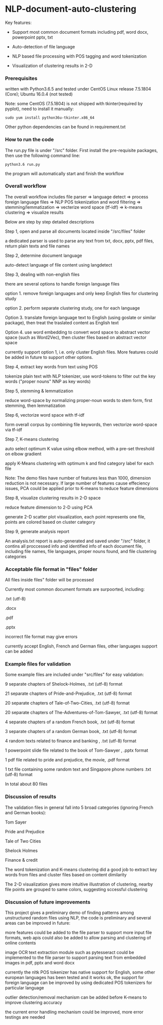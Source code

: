 # NLP-document-auto-clustering

Key features:

- Support most common document formats including pdf, word docx, powerpoint pptx, txt

- Auto-detection of file language

- NLP based file processing with POS tagging and word tokenization

- Visualization of clustering results in 2-D

### Prerequisites

written with Python3.6.5 and tested under CentOS Linux release 7.5.1804 (Core);  Ubuntu 16.0.4 (not tested)

Note: some CentOS (7.5.1804) is not shipped with tkinter(required by pyplot), need to install it manually:

```
sudo yum install python36u-tkinter.x86_64
```

Other python dependencies can be found in requirement.txt

### How to run the code

The run.py file is under "/src" folder.  First install the pre-requisite packages, then use the following command line:

```
python3.6 run.py
```

the program will automatically start and finish the workflow

### Overall workflow

The overall workflow includes file parser => language detect => process foreign language files => NLP POS tokenization and word filtering => stemming/lemmatization => vecterize word space (tf-idf) => k-means clustering => visualize results

Below are step by step detailed descriptions

Step 1, open and parse all documents located inside "/src/files" folder 

a dedicated parser is used to parse any text from txt, docx, pptx, pdf files, return plain texts and file names

Step 2, determine document language

auto-detect language of file content using langdetect

Step 3, dealing with non-english files

there are several options to handle foreign language files

option 1. remove foreign languages and only keep English files for clustering study

option 2. perform separate clustering study, one for each language

Option 3. translate foreign language text to English (using goslate or similar package), then treat the traslated content as English text

Option 4. use word embedding to convert word space to abstract vector space (such as Word2Vec), then cluster files based on abstract vector space

currently support option 1, i.e. only cluster English files.  More features could be added in future to support other options.

Step 4, extract key words from text using POS

tokenize plain text with NLP tokenizer, use word-tokens to filter out the key words ("proper nouns" NNP as key words)

Step 5, stemming & lemmatization

reduce word-space by normalizing proper-noun words to stem form, first stemming, then lemmatization

Step 6, vectorize word space with tf-idf 

form overall corpus by combining file keywords, then vectorize word-space via tf-idf

Step 7, K-means clustering

auto select optimum K value using elbow method, with a pre-set threshold on elbow gradient

apply K-Means clustering with optimum k and find category label for each file

Note: The demo files have number of features less than 1000, dimension reduction is not necessary. If large number of features cause effeciency issues, PCA could be applied prior to K-means to reduce feature dimensions

Step 8, visualize clustering results in 2-D space

reduce feature dimension to 2-D using PCA

generate 2-D scatter plot visualization, each point represents one file, points are colored based on cluster category

Step 9, generate analysis report

An analysis.txt report is auto-generated and saved under "/src" folder, it contins all proccessed info and identified info of each document file, including file names, file languages, proper nouns found, and file clustering categories

### Acceptable file format in "files" folder

All files inside files" folder will be processed

Currently most common document formats are surpoorted, including:

.txt (utf-8)

.docx

.pdf

.pptx

incorrect file format may give errors

currently accept English, French and German files, other languages support can be added

### Example files for validation

Some example files are included under "src/files" for easy validation:

9 separate chapters of Shelock-Holmes,		.txt (utf-8) format

21 separate chapters of Pride-and-Prejudice,		.txt (utf-8) format

20 separate chapters of Tale-of-Two-Cities,		.txt (utf-8) format

20 separate chapters of The-Adventures-of-Tom-Sawyer,		.txt (utf-8) format

4 separate chapters of a random French book,		.txt (utf-8) format

3 separate chapters of a random German book,		.txt (utf-8) format

4 random texts related to finance and banking ,		.txt (utf-8) format

1 powerpoint slide file related to the book of Tom-Sawyer ,	.pptx format

1 pdf file related to pride and prejudice, the movie,	 .pdf format

1 txt file containing some random text and Singapore phone numbers	.txt (utf-8) format

In total about 80 files

### Discussion of results

The validation files in general fall into 5 broad categories (ignoring French and German books):

Tom Sayer

Pride and Prejudice

Tale of Two Cities

Shelock Holmes

Finance & credit

The word tokenization and K-means clustering did a good job to extract key words from files and cluster files based on content dimilarity

The 2-D visualization gives more intuitive illustration of clustering, nearby file points are grouped to same colors, suggesting sccessful clustering

### Discussion of future improvements

This project gives a preliminary demo of finding patterns among unstructured random files using NLP, the code is preliminary and several areas can be improved in future:

more features could be added to the file parser to support more input file formats, web apis could also be added to allow parsing and clustering of online contents 

image OCR text extraction module such as pytesseract could be implemented to the file parser to support parsing text from embedded images in pdf, pptx and word docx

currently the nltk POS tokenizer has native support for English, some other european languages has been tested and it works ok, the support for foreign language can be improved by using dedicated POS tokenizers for particular language

outlier detection/removal mechanism can be added before K-means to improve clustering accuracy

the current error handling mechanism could be improved, more error testings are needed












